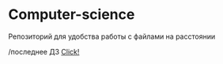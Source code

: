 # Computer-science
 Репозиторий для удобства работы с файлами на расстоянии
 
 
 /последнее ДЗ <a href="https://github.com/DmiriyIKS/Computer-science/blob/main/word-frequency.py">Click!</a>
 
